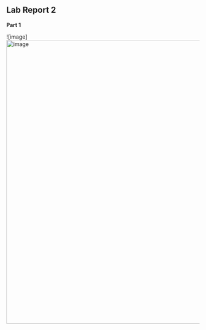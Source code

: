 **Lab Report 2**
-

**Part 1**

![image]<img width="740" alt="image" src="https://user-images.githubusercontent.com/122562296/215363739-993e6d2a-2b3e-4aef-a5a7-61336adc0a97.png">
